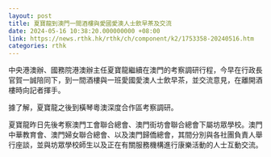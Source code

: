 ```yaml
---
layout: post
title: 夏寶龍到澳門一間酒樓與愛國愛澳人士飲早茶及交流
date: 2024-05-16 10:38:20.000000000 +08:00
link: https://news.rthk.hk/rthk/ch/component/k2/1753358-20240516.htm
categories: rthk
---
```


中央港澳辦、國務院港澳辦主任夏寶龍繼續在澳門的考察調研行程，今早在行政長官賀一誠陪同下，到一間酒樓與一班愛國愛澳人士飲早茶，並交流意見，在離開酒樓時向記者揮手。

據了解，夏寶龍之後到橫琴粵澳深度合作區考察調研。

夏寶龍昨日先後考察澳門工會聯合總會、澳門街坊會聯合總會下屬坊眾學校。澳門中華教育會、澳門婦女聯合總會、以及澳門歸僑總會，其間分別與各社團負責人舉行座談，並與坊眾學校師生以及正在有關服務機構進行康樂活動的人士互動交流。

